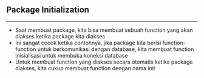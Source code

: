 ## Package Initialization

---

- Saat membuat package, kita bisa membuat sebuah function yang akan diakses ketika package kita diakses
- Ini sangat cocok ketika contohnya, jika package kita berisi function-function untuk berkomunikasi dengan database, kita membuat function inisialisasi untuk membuka koneksi database
- Untuk membuat function yang diakses secara otomatis ketika package diakses, kita cukup membuat function dengan nama init